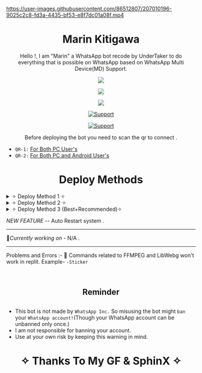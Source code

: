 https://user-images.githubusercontent.com/86512807/207010196-9025c2c8-fd3a-4435-bf53-e8f7dc01a08f.mp4


</p>
<h1 align="center"> Marin Kitigawa
</h1>
<p align="center"> 
  Hello !, I am "Marin" a WhatsApp bot recode by UnderTaker to do everything that is possible on WhatsApp based on WhatsApp Multi Device(MD) Support.

<p align="center">
  <a href="https://github.com/AshAritra/Marin-152/fork">
    <img src="https://img.shields.io/github/forks/AshAritra/Marin-152?label=Fork&style=social">
    
   <p align="center"> 
  <a href="https://github.com/AshAritra/Marin-152/stargazers">
    <img src="https://img.shields.io/github/stars/AshAritra/Marin-152?style=social">

  <p align="center">
  <a href="https://github.com/AshAritra/Marin-152">
    <img src="https://visitor-badge.glitch.me/badge?page_id=https://github.com/AshAritra/Marin-152.visitor-badge&left_text=Total%20Repo%20Visits"> 

  <p align="CENTER">
  <a href="https://github.com/AshAritra"><img title="Support" src="https://img.shields.io/badge/Maintain-Yes-cyan.svg?style=for-the-badge&logo=xcode" /></a>
</p>
    
 
<p align="CENTER">
  <a href="https://github.com/AshAritra"><img title="Support" src="https://img.shields.io/badge/next%20Update-Every Week!-green.svg?style=for-the-badge&logo=xcode" /></a>
</p>
<p align="center"> 
  Before deploying the bot you need to scan the qr to connect . 
</p>
     
* `QR-1:` [For Both PC User's](https://replit.com/@AritraMondal4/Marin-152-QR?v=1 "QR")
* `QR-2:` [For Both PC and Android User's](https://MARIN-152-QR.aritramondal4.repl.co "QR")
    
 
    
</p>    
<h1 align="center"> Deploy Methods
</h1>
      
<details close>
    <summary>✧ Deploy Method 1 ✧</summary>
    <ul> 

Downlaod this two files from here -
```Link``` https://www.mediafire.com/folder/572jr2mguuyql/files
   
![1](https://user-images.githubusercontent.com/86512807/207250462-6ac91bea-a57e-4336-8f73-0ef239ec2ab0.PNG)
![2](https://user-images.githubusercontent.com/86512807/207250613-1acb2786-c3ec-4e8c-a4d5-8acf07520d69.PNG)
![3](https://user-images.githubusercontent.com/86512807/207261172-7789f6f0-1b66-470d-bd70-e2ed20c13dec.PNG)
![4](https://user-images.githubusercontent.com/86512807/207261197-5cce9cb5-2a78-484c-8bb2-c42f9e16e650.PNG)

<br>
    </ul>
</details>  
 
 <details close>
    <summary>✧ Deploy Method 2 ✧</summary>
    <ul>
      
Deploy on [```MOGENIOUS```](https://undertaker5697.blogspot.com/2022/12/marin-152-mongenius-deployment.html)
 
<br>       
     </ul>
</details>  

 <details close>
    <summary>✧ Deploy Method 3 (Best+Recommended)✧</summary>
    <ul>
      
Deploy on [```Pylexnodes```](https://client.pylexnodes.net/servers/new)
 
<br>       
     </ul>
</details>      
   
*NEW FEATURE* -- Auto Restart system .

_________________________________________________

🔰*Currently working on* - N/A .

_________________________________________________
Problems and Errors :-
🚫 Commands related to FFMPEG and LibWebg won't work in replit.
    Example-  ```-Sticker```




</br> 

<h2 align="center">  Reminder
</h2>
   
## 
- This bot is not made by `WhatsApp Inc.` So misusing the bot might `ban` your `WhatsApp account!`(Though your WhatsApp account can be unbanned only once.)
- I am not responsible for banning your account.
- Use at your own risk by keeping this warning in mind.
 


<h1 align="center">
</h1>


</p>
<h1 align="center"> ✧ Thanks To My GF & SphinX ✧
</h1>
